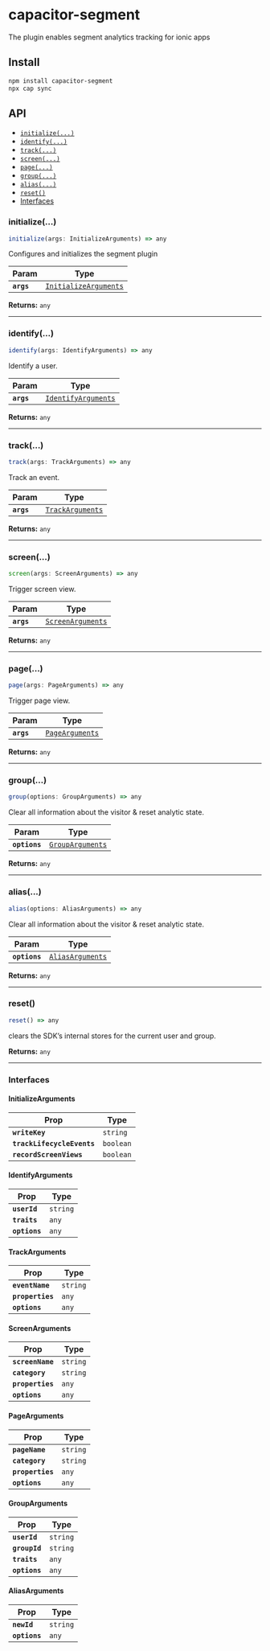 # capacitor-segment

The plugin enables segment analytics tracking for ionic apps

## Install

```bash
npm install capacitor-segment
npx cap sync
```

## API

<docgen-index>

* [`initialize(...)`](#initialize)
* [`identify(...)`](#identify)
* [`track(...)`](#track)
* [`screen(...)`](#screen)
* [`page(...)`](#page)
* [`group(...)`](#group)
* [`alias(...)`](#alias)
* [`reset()`](#reset)
* [Interfaces](#interfaces)

</docgen-index>

<docgen-api>
<!--Update the source file JSDoc comments and rerun docgen to update the docs below-->

### initialize(...)

```typescript
initialize(args: InitializeArguments) => any
```

Configures and initializes the segment plugin

| Param      | Type                                                                |
| ---------- | ------------------------------------------------------------------- |
| **`args`** | <code><a href="#initializearguments">InitializeArguments</a></code> |

**Returns:** <code>any</code>

--------------------


### identify(...)

```typescript
identify(args: IdentifyArguments) => any
```

Identify a user.

| Param      | Type                                                            |
| ---------- | --------------------------------------------------------------- |
| **`args`** | <code><a href="#identifyarguments">IdentifyArguments</a></code> |

**Returns:** <code>any</code>

--------------------


### track(...)

```typescript
track(args: TrackArguments) => any
```

Track an event.

| Param      | Type                                                      |
| ---------- | --------------------------------------------------------- |
| **`args`** | <code><a href="#trackarguments">TrackArguments</a></code> |

**Returns:** <code>any</code>

--------------------


### screen(...)

```typescript
screen(args: ScreenArguments) => any
```

Trigger screen view.

| Param      | Type                                                        |
| ---------- | ----------------------------------------------------------- |
| **`args`** | <code><a href="#screenarguments">ScreenArguments</a></code> |

**Returns:** <code>any</code>

--------------------


### page(...)

```typescript
page(args: PageArguments) => any
```

Trigger page view.

| Param      | Type                                                    |
| ---------- | ------------------------------------------------------- |
| **`args`** | <code><a href="#pagearguments">PageArguments</a></code> |

**Returns:** <code>any</code>

--------------------


### group(...)

```typescript
group(options: GroupArguments) => any
```

Clear all information about the visitor & reset analytic state.

| Param         | Type                                                      |
| ------------- | --------------------------------------------------------- |
| **`options`** | <code><a href="#grouparguments">GroupArguments</a></code> |

**Returns:** <code>any</code>

--------------------


### alias(...)

```typescript
alias(options: AliasArguments) => any
```

Clear all information about the visitor & reset analytic state.

| Param         | Type                                                      |
| ------------- | --------------------------------------------------------- |
| **`options`** | <code><a href="#aliasarguments">AliasArguments</a></code> |

**Returns:** <code>any</code>

--------------------


### reset()

```typescript
reset() => any
```

clears the SDK’s internal stores for the current user and group.

**Returns:** <code>any</code>

--------------------


### Interfaces


#### InitializeArguments

| Prop                       | Type                 |
| -------------------------- | -------------------- |
| **`writeKey`**             | <code>string</code>  |
| **`trackLifecycleEvents`** | <code>boolean</code> |
| **`recordScreenViews`**    | <code>boolean</code> |


#### IdentifyArguments

| Prop          | Type                |
| ------------- | ------------------- |
| **`userId`**  | <code>string</code> |
| **`traits`**  | <code>any</code>    |
| **`options`** | <code>any</code>    |


#### TrackArguments

| Prop             | Type                |
| ---------------- | ------------------- |
| **`eventName`**  | <code>string</code> |
| **`properties`** | <code>any</code>    |
| **`options`**    | <code>any</code>    |


#### ScreenArguments

| Prop             | Type                |
| ---------------- | ------------------- |
| **`screenName`** | <code>string</code> |
| **`category`**   | <code>string</code> |
| **`properties`** | <code>any</code>    |
| **`options`**    | <code>any</code>    |


#### PageArguments

| Prop             | Type                |
| ---------------- | ------------------- |
| **`pageName`**   | <code>string</code> |
| **`category`**   | <code>string</code> |
| **`properties`** | <code>any</code>    |
| **`options`**    | <code>any</code>    |


#### GroupArguments

| Prop          | Type                |
| ------------- | ------------------- |
| **`userId`**  | <code>string</code> |
| **`groupId`** | <code>string</code> |
| **`traits`**  | <code>any</code>    |
| **`options`** | <code>any</code>    |


#### AliasArguments

| Prop          | Type                |
| ------------- | ------------------- |
| **`newId`**   | <code>string</code> |
| **`options`** | <code>any</code>    |

</docgen-api>
